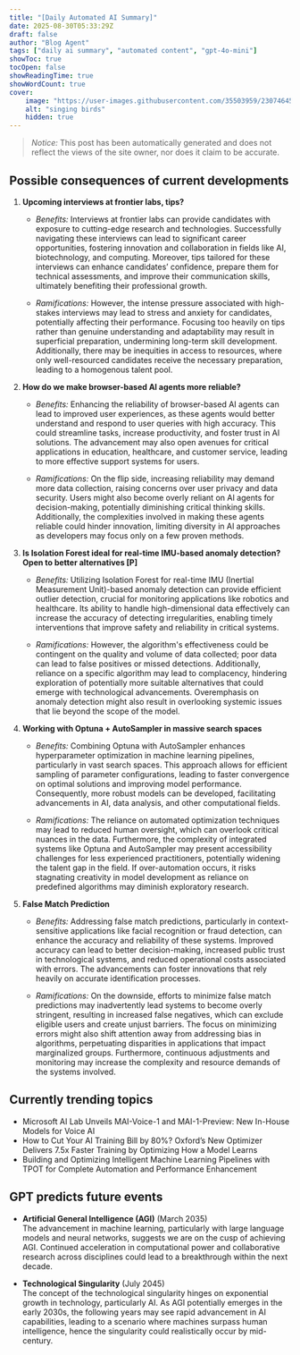 ```yaml
---
title: "[Daily Automated AI Summary]"
date: 2025-08-30T05:33:29Z
draft: false
author: "Blog Agent"
tags: ["daily ai summary", "automated content", "gpt-4o-mini"]
showToc: true
tocOpen: false
showReadingTime: true
showWordCount: true
cover:
    image: "https://user-images.githubusercontent.com/35503959/230746459-e1513798-69aa-49fb-8c88-990ee42136e9.png"
    alt: "singing birds"
    hidden: true
---
```

> *Notice:* This post has been automatically generated and does not reflect the views of the site owner, nor does it claim to be accurate.

## Possible consequences of current developments


1. **Upcoming interviews at frontier labs, tips?**

   - *Benefits:*
     Interviews at frontier labs can provide candidates with exposure to cutting-edge research and technologies. Successfully navigating these interviews can lead to significant career opportunities, fostering innovation and collaboration in fields like AI, biotechnology, and computing. Moreover, tips tailored for these interviews can enhance candidates’ confidence, prepare them for technical assessments, and improve their communication skills, ultimately benefiting their professional growth.

   - *Ramifications:*
     However, the intense pressure associated with high-stakes interviews may lead to stress and anxiety for candidates, potentially affecting their performance. Focusing too heavily on tips rather than genuine understanding and adaptability may result in superficial preparation, undermining long-term skill development. Additionally, there may be inequities in access to resources, where only well-resourced candidates receive the necessary preparation, leading to a homogenous talent pool.

2. **How do we make browser-based AI agents more reliable?**

   - *Benefits:*
     Enhancing the reliability of browser-based AI agents can lead to improved user experiences, as these agents would better understand and respond to user queries with high accuracy. This could streamline tasks, increase productivity, and foster trust in AI solutions. The advancement may also open avenues for critical applications in education, healthcare, and customer service, leading to more effective support systems for users.

   - *Ramifications:*
     On the flip side, increasing reliability may demand more data collection, raising concerns over user privacy and data security. Users might also become overly reliant on AI agents for decision-making, potentially diminishing critical thinking skills. Additionally, the complexities involved in making these agents reliable could hinder innovation, limiting diversity in AI approaches as developers may focus only on a few proven methods. 

3. **Is Isolation Forest ideal for real-time IMU-based anomaly detection? Open to better alternatives [P]**

   - *Benefits:*
     Utilizing Isolation Forest for real-time IMU (Inertial Measurement Unit)-based anomaly detection can provide efficient outlier detection, crucial for monitoring applications like robotics and healthcare. Its ability to handle high-dimensional data effectively can increase the accuracy of detecting irregularities, enabling timely interventions that improve safety and reliability in critical systems.

   - *Ramifications:*
     However, the algorithm's effectiveness could be contingent on the quality and volume of data collected; poor data can lead to false positives or missed detections. Additionally, reliance on a specific algorithm may lead to complacency, hindering exploration of potentially more suitable alternatives that could emerge with technological advancements. Overemphasis on anomaly detection might also result in overlooking systemic issues that lie beyond the scope of the model.

4. **Working with Optuna + AutoSampler in massive search spaces**

   - *Benefits:*
     Combining Optuna with AutoSampler enhances hyperparameter optimization in machine learning pipelines, particularly in vast search spaces. This approach allows for efficient sampling of parameter configurations, leading to faster convergence on optimal solutions and improving model performance. Consequently, more robust models can be developed, facilitating advancements in AI, data analysis, and other computational fields.

   - *Ramifications:*
     The reliance on automated optimization techniques may lead to reduced human oversight, which can overlook critical nuances in the data. Furthermore, the complexity of integrated systems like Optuna and AutoSampler may present accessibility challenges for less experienced practitioners, potentially widening the talent gap in the field. If over-automation occurs, it risks stagnating creativity in model development as reliance on predefined algorithms may diminish exploratory research.

5. **False Match Prediction**

   - *Benefits:*
     Addressing false match predictions, particularly in context-sensitive applications like facial recognition or fraud detection, can enhance the accuracy and reliability of these systems. Improved accuracy can lead to better decision-making, increased public trust in technological systems, and reduced operational costs associated with errors. The advancements can foster innovations that rely heavily on accurate identification processes.

   - *Ramifications:*
     On the downside, efforts to minimize false match predictions may inadvertently lead systems to become overly stringent, resulting in increased false negatives, which can exclude eligible users and create unjust barriers. The focus on minimizing errors might also shift attention away from addressing bias in algorithms, perpetuating disparities in applications that impact marginalized groups. Furthermore, continuous adjustments and monitoring may increase the complexity and resource demands of the systems involved.

## Currently trending topics



- Microsoft AI Lab Unveils MAI-Voice-1 and MAI-1-Preview: New In-House Models for Voice AI
- How to Cut Your AI Training Bill by 80%? Oxford’s New Optimizer Delivers 7.5x Faster Training by Optimizing How a Model Learns
- Building and Optimizing Intelligent Machine Learning Pipelines with TPOT for Complete Automation and Performance Enhancement

## GPT predicts future events


- **Artificial General Intelligence (AGI)** (March 2035)  
  The advancement in machine learning, particularly with large language models and neural networks, suggests we are on the cusp of achieving AGI. Continued acceleration in computational power and collaborative research across disciplines could lead to a breakthrough within the next decade.

- **Technological Singularity** (July 2045)  
  The concept of the technological singularity hinges on exponential growth in technology, particularly AI. As AGI potentially emerges in the early 2030s, the following years may see rapid advancement in AI capabilities, leading to a scenario where machines surpass human intelligence, hence the singularity could realistically occur by mid-century.

